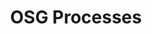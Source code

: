 ---
title: OSG Processes
redirect_to: https://drive.google.com/drive/folders/1oRREgnW350de-Z_XoWPU4RqE79gpPSZj?usp=sharing
redirect_from: 
  - /OSGProcesses
  - /osgprocesses
---
